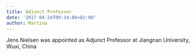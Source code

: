 ```yaml
---
title: Adjunct Professor
date: '2017-04-24T09:34:06+02:00'
author: Martina
---
```

Jens Nielsen was appointed as Adjunct Professor at Jiangnan University, Wuxi, China

